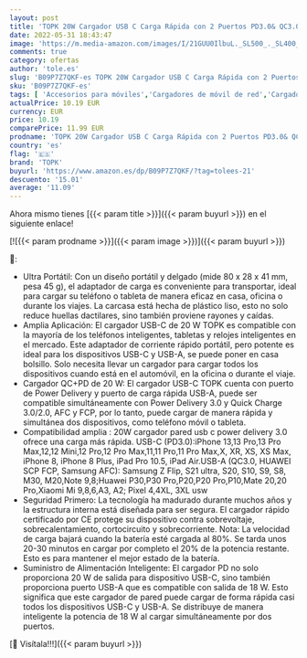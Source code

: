 ```yaml
---
layout: post
title: 'TOPK 20W Cargador USB C Carga Rápida con 2 Puertos PD3.0& QC3.0 Cargador Móvil Tipo C Adaptador Compatible con iPhone iPad  Samsung  Pixel etc Smartphones y Tablets Blanco'
date: 2022-05-31 18:43:47
image: 'https://m.media-amazon.com/images/I/21GUU0IlbuL._SL500_._SL400_.jpg'
comments: true
category: ofertas
author: 'tole.es'
slug: 'B09P7Z7QKF-es TOPK 20W Cargador USB C Carga Rápida con 2 Puertos PD3.0&...'
sku: 'B09P7Z7QKF-es'
tags: [ 'Accesorios para móviles','Cargadores de móvil de red','Cargadores para móviles','Comunicación móvil y accesorios','Electrónica','ipad','iphone','topk','🇪🇸', ]
actualPrice: 10.19 EUR
currency: EUR
price: 10.19
comparePrice: 11.99 EUR
prodname: 'TOPK 20W Cargador USB C Carga Rápida con 2 Puertos PD3.0& QC3.0 Cargador Móvil Tipo C Adaptador Compatible con iPhone iPad  Samsung  Pixel etc Smartphones y Tablets Blanco'
country: 'es'
flag: '🇪🇸'
brand: 'TOPK'
buyurl: 'https://www.amazon.es/dp/B09P7Z7QKF/?tag=tolees-21'
descuento: '15.01'
average: '11.09'
---
```


Ahora mismo tienes [{{< param title >}}]({{< param buyurl >}}) en el siguiente enlace!

[![{{< param prodname >}}]({{< param image >}})]({{< param buyurl >}})

🔎:

- Ultra Portátil: Con un diseño portátil y delgado (mide 80 x 28 x 41 mm, pesa 45 g), el adaptador de carga es conveniente para transportar, ideal para cargar su teléfono o tableta de manera eficaz en casa, oficina o durante los viajes. La carcasa está hecha de plástico liso, esto no solo reduce huellas dactilares, sino también proviene rayones y caídas.
- Amplia Aplicación: El cargador USB-C de 20 W TOPK es compatible con la mayoría de los teléfonos inteligentes, tabletas y relojes inteligentes en el mercado. Este adaptador de corriente rápido portátil, pero potente es ideal para los dispositivos USB-C y USB-A, se puede poner en casa bolsillo. Solo necesita llevar un cargador para cargar todos los dispositivos cuando está en el automóvil, en la oficina o durante el viaje.
- Cargador QC+PD de 20 W: El cargador USB-C TOPK cuenta con puerto de Power Delivery y puerto de carga rápida USB-A, puede ser compatible simultáneamente con Power Delivery 3.0 y Quick Charge 3.0/2.0, AFC y FCP, por lo tanto, puede cargar de manera rápida y simultánea dos dispositivos, como teléfono móvil o tableta.
- Compatibilidad amplia : 20W cargador pared usb c power delivery 3.0 ofrece una carga más rápida. USB-C (PD3.0):iPhone 13,13 Pro,13 Pro Max,12,12 Mini,12 Pro,12 Pro Max,11,11 Pro,11 Pro Max,X, XR, XS, XS Max, iPhone 8, iPhone 8 Plus, iPad Pro 10.5, iPad Air.USB-A (QC3.0, HUAWEI SCP FCP, Samsung AFC): Samsung Z Flip, S21 ultra, S20, S10, S9, S8, M30, M20,Note 9,8;Huawei P30,P30 Pro,P20,P20 Pro,P10,Mate 20,20 Pro,Xiaomi Mi 9,8,6,A3, A2; Pixel 4,4XL, 3XL usw
- Seguridad Primero: La tecnología ha madurado durante muchos años y la estructura interna está diseñada para ser segura. El cargador rápido certificado por CE protege su dispositivo contra sobrevoltaje, sobrecalentamiento, cortocircuito y sobrecorriente. Nota: La velocidad de carga bajará cuando la batería esté cargada al 80%. Se tarda unos 20-30 minutos en cargar por completo el 20% de la potencia restante. Esto es para mantener el mejor estado de la batería.
- Suministro de Alimentación Inteligente: El cargador PD no solo proporciona 20 W de salida para dispositivo USB-C, sino también proporciona puerto USB-A que es compatible con salida de 18 W. Esto significa que este cargador de pared puede cargar de forma rápida casi todos los dispositivos USB-C y USB-A. Se distribuye de manera inteligente la potencia de 18 W al cargar simultáneamente por dos puertos.

[🛒 Visítala!!!]({{< param buyurl >}})

